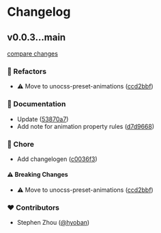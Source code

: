 # Changelog

## v0.0.3...main

[compare changes](https://github.com/hyoban/unocss-preset-shadcn/compare/v0.0.3...main)

### 💅 Refactors

- ⚠️ Move to unocss-preset-animations ([ccd2bbf](https://github.com/hyoban/unocss-preset-shadcn/commit/ccd2bbf))

### 📖 Documentation

- Update ([53870a7](https://github.com/hyoban/unocss-preset-shadcn/commit/53870a7))
- Add note for animation property rules ([d7d9668](https://github.com/hyoban/unocss-preset-shadcn/commit/d7d9668))

### 🏡 Chore

- Add changelogen ([c0036f3](https://github.com/hyoban/unocss-preset-shadcn/commit/c0036f3))

#### ⚠️ Breaking Changes

- ⚠️ Move to unocss-preset-animations ([ccd2bbf](https://github.com/hyoban/unocss-preset-shadcn/commit/ccd2bbf))

### ❤️ Contributors

- Stephen Zhou ([@hyoban](http://github.com/hyoban))
